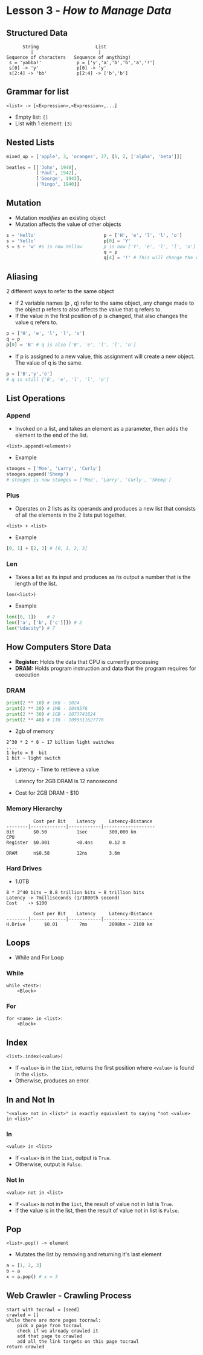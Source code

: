 # Lesson 3 - _How to Manage Data_

## Structured Data
```
      String                     List
         |                        |
Sequence of characters   Sequence of anything!
 s = 'yabba!'             p = ['y','a','b','b','a','!']
 s[0] -> 'y'              p[0] -> 'y'
 s[2:4] -> 'bb'           p[2:4] -> ['b','b']
```
## Grammar for list
```
<list> -> [<Expression>,<Expression>,...]
```
- Empty list: `[]`
- List with 1 element: `[3]`

## Nested Lists
``` python
mixed_up = ['apple', 3, 'oranges', 27, [1, 2, ['alpha', 'beta']]]

beatles = [['John', 1940],
           ['Paul', 1942],
           ['George', 1943],
           ['Ringo', 1940]]              
```

## Mutation
- Mutation _modifies_ an existing object
- Mutation affects the value of other objects
``` python
s = 'Hello'                         p = ['H', 'e', 'l', 'l', 'o']
s = 'Yello'                         p[0] = 'Y'
s = s + 'w' #s is now Yellow        p is now ['Y', 'e', 'l', 'l', 'o']  - Didn't create a new list
                                    q = p
                                    q[4] = '!' # This will change the value of p
```

## Aliasing
2 different ways to refer to the same object
- If 2 variable names (p , q) refer to the same object, any change made to the object p refers to also affects
the value that q refers to. 
- If the value in the first position of p is changed, that also changes the value q refers to. 
```python
p = ['H', 'e', 'l', 'l', 'o']
q = p
p[0] = 'B' # q is also ['B', 'e', 'l', 'l', 'o']
```
- If p is assigned to a new value, this assignment will create a new object. The value of q is the same. 
```python
p = ['B','y','e'] 
# q is still ['B', 'e', 'l', 'l', 'o']
```

## List Operations
### Append 
- Invoked on a list, and takes an element as a parameter, then adds the element to the end of the list.
```
<list>.append(<element>)
```
- Example
```python
stooges = ['Moe', 'Larry', 'Curly']
stooges.append('Shemp')
# stooges is now stooges = ['Moe', 'Larry', 'Curly', 'Shemp']
```
### Plus
- Operates on 2 lists as its operands and produces a new list that consists of all the elements in the 2 lists put together.
```
<list> + <list>
```
- Example
```python
[0, 1] + [2, 3] # [0, 1, 2, 3]
```
### Len
- Takes a list as its input and produces as its output a number that is the length of the list.
```
len(<list>)
```
- Example
```python
len([0, 1])    # 2
len(['a', ['b', ['c']]]) # 2
len("Udacity") # 7
```

## How Computers Store Data
- **Register:** Holds the data that CPU is currently processing
- **DRAM:** Holds program instruction and data that the program requires for execution

### DRAM
```python
print(2 ** 10) # 1KB - 1024 
print(2 ** 20) # 1MB - 1048576
print(2 ** 30) # 1GB - 1073741824
print(2 ** 40) # 1TB - 1099511627776
```
- 2gb of memory
```
2^30 * 2 * 8 ~ 17 billion light switches
....
1 byte = 8  bit
1 bit ~ light switch
```
- Latency - Time to retrieve a value

    Latency for 2GB DRAM is 12 nanosecond
- Cost for 2GB DRAM - $10

### Memory Hierarchy
```
          Cost per Bit    Latency     Latency-Distance
--------|-------------|------------|-------------------
Bit       $0.50           1sec        300,000 km
CPU
Register  $0.001          <0.4ns      0.12 m

DRAM      n$0.58          12ns        3.6m
```
### Hard Drives
- 1.0TB 
```
8 * 2^40 bits ~ 8.8 trillion bits ~ 8 trillion bits
Latency -> 7milliseconds (1/1000th second)
Cost    -> $100

          Cost per Bit    Latency     Latency-Distance
--------|-------------|------------|-------------------
H.Drive       $0.01        7ms        2098km ~ 2100 km
```

## Loops
- While and For Loop

### While
```
while <test>:
    <Block>
``` 
### For
```
for <name> in <list>:
    <Block>
```

## Index
```
<list>.index(<value>)
```
- If `<value>` is in the `1ist`, returns the first position where `<value>` is found in the `<list>`.
- Otherwise, produces an error.

## In and Not In
```
"<value> not in <list>" is exactly equivalent to saying "not <value> in <list>"
```
### In
```
<value> in <list>
```
- If `<value>` is in the `1ist`, output is `True`.  
- Otherwise, output is `False`.

### Not In
```
<value> not in <list>
```
- If `<value>` is not in the `1ist`, the result of value not in list is `True`.
- If the value is in the list, then the result of value not in list is `False`.

## Pop
```
<list>.pop() -> element
```
- Mutates the list by removing and returning it's last element

```python
a = [1, 2, 3]
b = a
x = a.pop() # x = 3
```

## Web Crawler - Crawling Process
```
start with tocrawl = [seed]
crawled = []
while there are more pages tocrawl:
    pick a page from tocrawl 
    check if we already crawled it
    add that page to crawled
    add all the link targets on this page tocrawl
return crawled    
```
